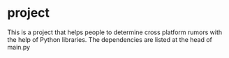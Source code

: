# project
This is a project that helps people to determine cross platform rumors with the help of Python libraries.
The dependencies are listed at the head of main.py
